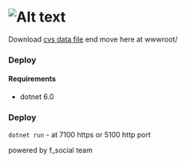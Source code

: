 # ![Alt text](https://devexperts.com/app/themes/devexperts/dist/images/devexperts-logo-orange.17fa0fc7.svg)

Download [cvs data file](https://www.kaggle.com/datasets/qks1lver/amex-nyse-nasdaq-stock-histories?resource=download&select=fh_5yrs.csv) end move here at wwwroot/


### Deploy
#### Requirements
- dotnet 6.0

### Deploy
```dotnet run``` - at 7100 https or 5100 http port


powered by f_social team
